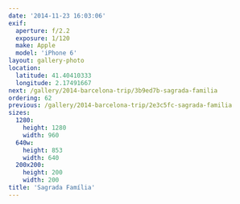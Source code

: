 ```yaml
---
date: '2014-11-23 16:03:06'
exif:
  aperture: f/2.2
  exposure: 1/120
  make: Apple
  model: 'iPhone 6'
layout: gallery-photo
location:
  latitude: 41.40410333
  longitude: 2.17491667
next: /gallery/2014-barcelona-trip/3b9ed7b-sagrada-familia
ordering: 62
previous: /gallery/2014-barcelona-trip/2e3c5fc-sagrada-familia
sizes:
  1280:
    height: 1280
    width: 960
  640w:
    height: 853
    width: 640
  200x200:
    height: 200
    width: 200
title: 'Sagrada Família'
---
```

